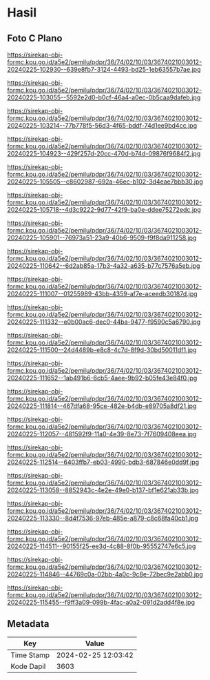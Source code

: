 # Hasil

## Foto C Plano

https://sirekap-obj-formc.kpu.go.id/a5e2/pemilu/pdpr/36/74/02/10/03/3674021003012-20240225-102930--639e8fb7-3124-4493-bd25-1eb63557b7ae.jpg

https://sirekap-obj-formc.kpu.go.id/a5e2/pemilu/pdpr/36/74/02/10/03/3674021003012-20240225-103055--5592e2d0-b0cf-46a4-a0ec-0b5caa9dafeb.jpg

https://sirekap-obj-formc.kpu.go.id/a5e2/pemilu/pdpr/36/74/02/10/03/3674021003012-20240225-103214--77b778f5-56d3-4f65-bddf-74d1ee9bd4cc.jpg

https://sirekap-obj-formc.kpu.go.id/a5e2/pemilu/pdpr/36/74/02/10/03/3674021003012-20240225-104923--429f257d-20cc-470d-b74d-09876f9684f2.jpg

https://sirekap-obj-formc.kpu.go.id/a5e2/pemilu/pdpr/36/74/02/10/03/3674021003012-20240225-105505--c8602987-692a-46ec-b102-3d4eae7bbb30.jpg

https://sirekap-obj-formc.kpu.go.id/a5e2/pemilu/pdpr/36/74/02/10/03/3674021003012-20240225-105718--4d3c9222-9d77-42f9-ba0e-ddee75272edc.jpg

https://sirekap-obj-formc.kpu.go.id/a5e2/pemilu/pdpr/36/74/02/10/03/3674021003012-20240225-105901--76973a51-23a9-40b6-9509-f9f8da911258.jpg

https://sirekap-obj-formc.kpu.go.id/a5e2/pemilu/pdpr/36/74/02/10/03/3674021003012-20240225-110642--6d2ab85a-17b3-4a32-a635-b77c7576a5eb.jpg

https://sirekap-obj-formc.kpu.go.id/a5e2/pemilu/pdpr/36/74/02/10/03/3674021003012-20240225-111007--01255989-43bb-4359-af7e-aceedb30187d.jpg

https://sirekap-obj-formc.kpu.go.id/a5e2/pemilu/pdpr/36/74/02/10/03/3674021003012-20240225-111332--e0b00ac6-dec0-44ba-9477-f9590c5a6790.jpg

https://sirekap-obj-formc.kpu.go.id/a5e2/pemilu/pdpr/36/74/02/10/03/3674021003012-20240225-111500--24d4489b-e8c8-4c7d-8f9d-30bd50011df1.jpg

https://sirekap-obj-formc.kpu.go.id/a5e2/pemilu/pdpr/36/74/02/10/03/3674021003012-20240225-111652--1ab491b6-6cb5-4aee-9b92-b05fe43e84f0.jpg

https://sirekap-obj-formc.kpu.go.id/a5e2/pemilu/pdpr/36/74/02/10/03/3674021003012-20240225-111814--467dfa68-95ce-482e-b4db-e89705a8df21.jpg

https://sirekap-obj-formc.kpu.go.id/a5e2/pemilu/pdpr/36/74/02/10/03/3674021003012-20240225-112057--481592f9-11a0-4e39-8e73-7f7609408eea.jpg

https://sirekap-obj-formc.kpu.go.id/a5e2/pemilu/pdpr/36/74/02/10/03/3674021003012-20240225-112514--6403ffb7-eb03-4990-bdb3-687846e0dd9f.jpg

https://sirekap-obj-formc.kpu.go.id/a5e2/pemilu/pdpr/36/74/02/10/03/3674021003012-20240225-113058--8852943c-4e2e-49e0-b137-bf1e621ab33b.jpg

https://sirekap-obj-formc.kpu.go.id/a5e2/pemilu/pdpr/36/74/02/10/03/3674021003012-20240225-113330--8d4f7536-97eb-485e-a879-c8c68fa40cb1.jpg

https://sirekap-obj-formc.kpu.go.id/a5e2/pemilu/pdpr/36/74/02/10/03/3674021003012-20240225-114511--90155f25-ee3d-4c88-8f0b-95552747e6c5.jpg

https://sirekap-obj-formc.kpu.go.id/a5e2/pemilu/pdpr/36/74/02/10/03/3674021003012-20240225-114846--44769c0a-02bb-4a0c-9c8e-72bec9e2abb0.jpg

https://sirekap-obj-formc.kpu.go.id/a5e2/pemilu/pdpr/36/74/02/10/03/3674021003012-20240225-115455--f9ff3a09-099b-4fac-a0a2-091d2add4f8e.jpg


## Metadata

| Key        | Value               |
| ---------- | ------------------- |
| Time Stamp | 2024-02-25 12:03:42 |
| Kode Dapil | 3603                |



